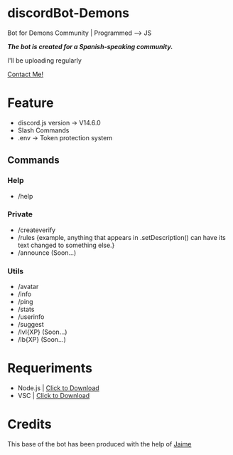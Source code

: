# discordBot-Demons
Bot for Demons Community | Programmed --> JS

***The bot is created for a Spanish-speaking community.***

I'll be uploading regularly

[Contact Me!](https://zjson.dev/contact)

# Feature
- discord.js version -> V14.6.0
- Slash Commands
- .env -> Token protection system

## Commands

### Help

- /help

### Private

- /createverify
- /rules {example, anything that appears in .setDescription() can have its text changed to something else.}
- /announce (Soon...)

### Utils

- /avatar
- /info
- /ping
- /stats
- /userinfo
- /suggest
- /lvl{XP} (Soon...)
- /lb{XP} (Soon...)

# Requeriments
- Node.js | [Click to Download](https://nodejs.org/en/download/)
- VSC | [Click to Download](https://code.visualstudio.com/download)

# Credits

This base of the bot has been produced with the help of [Jaime](https://github.com/Jaimeetxebarria)
